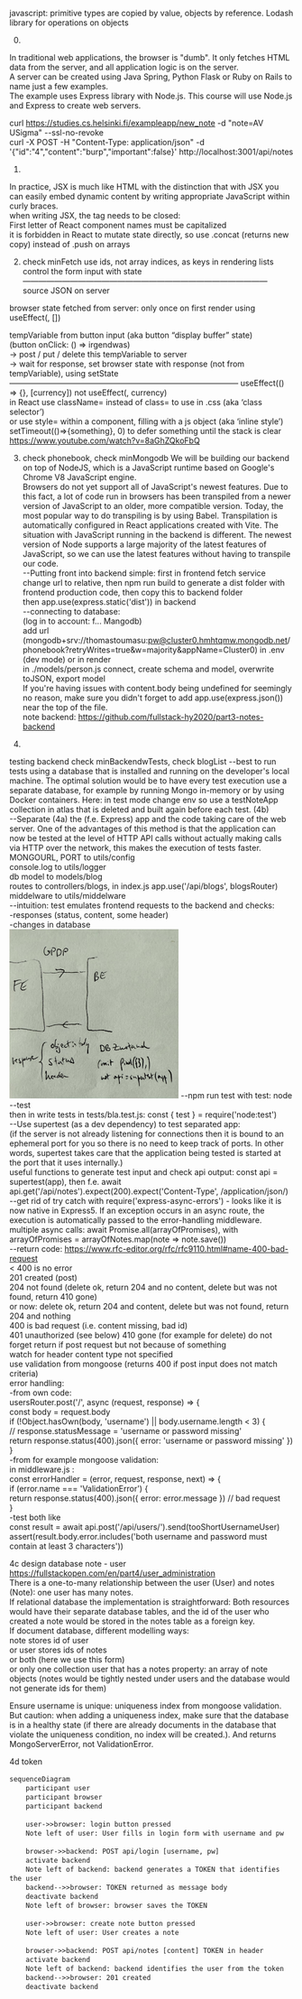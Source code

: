 javascript: primitive types are copied by value, objects by reference.
Lodash library for operations on objects

0.  
In traditional web applications, the browser is "dumb". It only fetches HTML data from the server, and all application logic is on the server.  
A server can be created using Java Spring, Python Flask or Ruby on Rails to name just a few examples.  
The example uses Express library with Node.js. This course will use Node.js and Express to create web servers.  

curl https://studies.cs.helsinki.fi/exampleapp/new_note  -d "note=AV USigma"  --ssl-no-revoke  
curl -X POST -H "Content-Type: application/json" -d '{"id":"4","content":"burp","important":false}' http://localhost:3001/api/notes  

1.  
In practice, JSX is much like HTML with the distinction that with JSX you can easily embed dynamic content by writing appropriate JavaScript within curly braces.  
when writing JSX, the tag needs to be closed:  
First letter of React component names must be capitalized  
it is forbidden in React to mutate state directly, so use .concat (returns new copy) instead of .push on arrays  

2.  check minFetch
use ids, not array indices, as keys in rendering lists  
control the form input with state  
———————————————————————————————
source JSON on server  
  
browser state fetched from server: only once on first render using useEffect(, [])  
  
tempVariable from button input (aka button “display buffer” state)  
(button onClick: () => irgendwas)  
	-> post / put / delete this tempVariable to server  
	-> wait for response, set browser state with response (not from tempVariable), using setState  
—————————————————————————————
useEffect(() => {}, [currency]) not useEffect(, currency)  
in React use className= instead of class= to use in .css (aka ‘class selector’)  
or use style= within a component, filling with a js object (aka ‘inline style’)  
setTimeout(()=>{something}, 0) to defer something until the stack is clear  
 https://www.youtube.com/watch?v=8aGhZQkoFbQ  

3. check phonebook, check minMongodb
We will be building our backend on top of NodeJS, which is a JavaScript runtime based on Google's Chrome V8 JavaScript engine.  
Browsers do not yet support all of JavaScript's newest features. Due to this fact, a lot of code run in browsers has been transpiled from a newer version of JavaScript to an older, more compatible version. Today, the most popular way to do transpiling is by using Babel. Transpilation is automatically configured in React applications created with Vite.
The situation with JavaScript running in the backend is different. The newest version of Node supports a large majority of the latest features of JavaScript, so we can use the latest features without having to transpile our code.  
--Putting front into backend simple: first in frontend fetch service change url to relative, then npm run build to generate a dist folder with frontend production code, then copy this to backend folder  
	then app.use(express.static('dist')) in backend  
--connecting to database:  
 (log in to account: f... Mangodb)  
 add url (mongodb+srv://thomastoumasu:pw@cluster0.hmhtqmw.mongodb.net/phonebook?retryWrites=true&w=majority&appName=Cluster0) in .env (dev mode) or in render  
 in ./models/person.js connect, create schema and model, overwrite toJSON, export model  
If you're having issues with content.body being undefined for seemingly no reason, make sure you didn't forget to add app.use(express.json()) near the top of the file.  
note backend: https://github.com/fullstack-hy2020/part3-notes-backend  

4.
testing backend  check minBackendwTests, check blogList
--best to run tests using a database that is installed and running on the developer's local machine. The optimal solution would be to have every test execution use a separate database, for example by running Mongo in-memory or by using Docker containers. Here: in test mode change env so use a testNoteApp collection in atlas that is deleted and built again before each test. (4b)   
--Separate (4a) the (f.e. Express) app and the code taking care of the web server. One of the advantages of this method is that the application can now be tested at the level of HTTP API calls without actually making calls via HTTP over the network, this makes the execution of tests faster.  
 MONGOURL, PORT to utils/config  
 console.log to utils/logger  
 db model to models/blog  
 routes to controllers/blogs, in index.js app.use('/api/blogs', blogsRouter)  
 middelware to utils/middelware  
--intuition: test emulates frontend requests to the backend and checks:  
-responses (status, content, some header)   
-changes in database  
<img src="./test.jpg" alt="intuition test" style="height:300px; width:300px;"/>
--npm run test with test: node --test  
  then in write tests in tests/bla.test.js: const { test } = require('node:test')  
--Use supertest (as a dev dependency) to test separated app:    
(if the server is not already listening for connections then it is bound to an ephemeral port for you so there is no need to keep track of ports. In other words, supertest takes care that the application being tested is started at the port that it uses internally.)  
useful functions to generate test input and check api output: const api = supertest(app), then f.e. await api.get('/api/notes').expect(200).expect('Content-Type', /application\/json/)  
--get rid of try catch with require('express-async-errors') - looks like it is now native in Express5. If an exception occurs in an async route, the execution is automatically passed to the error-handling middleware.  
multiple async calls: await Promise.all(arrayOfPromises), with arrayOfPromises = arrayOfNotes.map(note => note.save())  
--return code: https://www.rfc-editor.org/rfc/rfc9110.html#name-400-bad-request  
  < 400 is no error  
  201 created (post)  
  204 not found (delete ok, return 204 and no content, delete but was not found, return 410 gone)  
     or now: delete ok, return 204 and content, delete but was not found, return 204 and nothing  
  400 is bad request (i.e. content missing, bad id)  
  401 unauthorized (see below)
  410 gone (for example for delete)
do not forget return if post request but not because of something  
watch for header content type not specified  
use validation from mongoose (returns 400 if post input does not match criteria)  
error handling:  
-from own code:  
usersRouter.post('/', async (request, response) => {  
  const body = request.body  
  if (!Object.hasOwn(body, 'username') || body.username.length < 3) {  
    // response.statusMessage = 'username or password missing'  
    return response.status(400).json({ error: 'username or password missing' })  
  }  
-from for example mongoose validation:  
in middleware.js :  
const errorHandler = (error, request, response, next) => {  
 if (error.name === 'ValidationError') {  
    return response.status(400).json({ error: error.message }) // bad request  
  }  
-test both like  
const result = await api.post('/api/users/').send(tooShortUsernameUser)  
assert(result.body.error.includes('both username and password must contain at least 3 characters'))  
  
4c design database note - user  https://fullstackopen.com/en/part4/user_administration  
There is a one-to-many relationship between the user (User) and notes (Note): one user has many notes.  
If relational database the implementation is straightforward: Both resources would have their separate database tables, and the id of the user who created a note would be stored in the notes table as a foreign key.  
If document database, different modelling ways:  
 note stores id of user  
 or user stores ids of notes   
 or both (here we use this form)  
 or only one collection user that has a notes property: an array of note objects (notes would be tightly nested under users and the database would not generate ids for them)  

Ensure username is unique: uniqueness index from mongoose validation. But caution: when adding a uniqueness index, make sure that the database is in a healthy state (if there are already documents in the database that violate the uniqueness condition, no index will be created.). And returns MongoServerError, not ValidationError. 

4d token
```mermaid
sequenceDiagram
	participant user
    participant browser
    participant backend

    user->>browser: login button pressed
    Note left of user: User fills in login form with username and pw

    browser->>backend: POST api/login [username, pw]
    activate backend
    Note left of backend: backend generates a TOKEN that identifies the user
    backend-->>browser: TOKEN returned as message body
    deactivate backend
	Note left of browser: browser saves the TOKEN

    user->>browser: create note button pressed
    Note left of user: User creates a note

    browser->>backend: POST api/notes [content] TOKEN in header
    activate backend
    Note left of backend: backend identifies the user from the token
    backend-->>browser: 201 created
    deactivate backend
```




